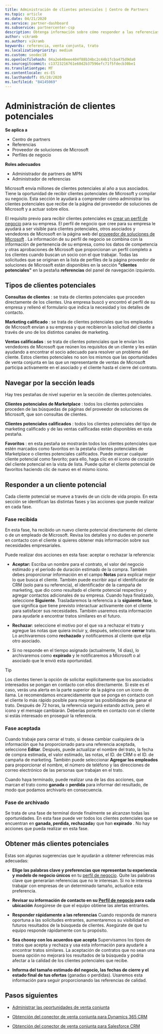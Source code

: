 ```yaml
---
title: Administración de clientes potenciales | Centro de Partners
ms.topic: article
ms.date: 04/21/2020
ms.service: partner-dashboard
ms.subservice: partnercenter-csp
description: Obtenga información sobre cómo responder a las referencias, administrar referencias nuevas, existentes y archivadas, y obtener más referencias en el futuro.
author: vikramb
ms.author: vikramb
keywords: referencia, venta conjunta, trato
ms.localizationpriority: medium
ms.custom: seodec18
ms.openlocfilehash: 04a2e640eee404f88b34bc2c44b1fcba475d9da0
ms.sourcegitcommit: c13723216761e60d2b37596efc71f5fdecb30be1
ms.translationtype: MT
ms.contentlocale: es-ES
ms.lasthandoff: 05/28/2020
ms.locfileid: "84145069"
---
```

# <a name="manage-leads"></a>Administración de clientes potenciales

**Se aplica a**

-  Centro de partners
-  Referencias
-  Proveedor de soluciones de Microsoft
-  Perfiles de negocio

**Roles adecuados**

- Administrador de partners de MPN
- Administrador de referencias

Microsoft envía millones de clientes potenciales al año a sus asociados. Tiene la oportunidad de recibir clientes potenciales de Microsoft y compilar su negocio. Esta sección le ayudará a comprender cómo administrar los clientes potenciales que recibe de la página del proveedor de soluciones de Microsoft y a actuar sobre ellos.

El requisito previo para recibir clientes potenciales es [crear un perfil de negocio](https://docs.microsoft.com/partner-center/create-a-marketing-profile) para su empresa. El perfil de negocio que cree para su empresa le ayudará a ser visible para clientes potenciales, otros asociados y vendedores de Microsoft en la página web del [proveedor de soluciones de Microsoft](https://www.microsoft.com/solution-providers/home) . La información de su perfil de negocio se combina con la información de pertenencia de su empresa, como los datos de competencia y otras aprobaciones de Microsoft que proporcionan un perfil completo a los clientes cuando buscan un socio con el que trabajar. Todas las solicitudes que se originan en la lista de perfiles de la página proveedor de soluciones de Microsoft están disponibles en la sección **"clientes potenciales"** en la pestaña **referencias** del panel de navegación izquierdo. 

## <a name="types-of-leads"></a>Tipos de clientes potenciales

**Consultas de clientes** : se trata de clientes potenciales que proceden directamente de los clientes. Una empresa buscó y encontró el perfil de su empresa y rellenó el formulario que indica la necesidad y los detalles de contacto.

**Marketing calificado** : se trata de clientes potenciales que los empleados de Microsoft envían a su empresa y que recibieron la solicitud del cliente a través de uno de los distintos canales de marketing.

**Ventas calificadas** : se trata de clientes potenciales que le envían los vendedores de Microsoft que reúnen los requisitos de un cliente y les están ayudando a encontrar el socio adecuado para resolver un problema del cliente. Estos clientes potenciales no son los mismos que las oportunidades de venta conjunta en las que un representante de ventas de Microsoft participa activamente en el asociado y el cliente hasta el cierre del contrato.

## <a name="navigating-the-leads-section"></a>Navegar por la sección leads

Hay tres pestañas de nivel superior en la sección de clientes potenciales. 

**Clientes potenciales de Marketplace** : todos los clientes potenciales proceden de las búsquedas de páginas del proveedor de soluciones de Microsoft, que son consultas de clientes.

**Clientes potenciales calificados** : todos los clientes potenciales del tipo de marketing calificado y de las ventas calificadas están disponibles en esta pestaña.

**Favoritos** : en esta pestaña se mostrarán todos los clientes potenciales que estén marcados como favoritos en la pestaña clientes potenciales de Marketplace o clientes potenciales calificados. Puede marcar cualquier cliente potencial como favorito; para ello, haga clic en el icono de corazón del cliente potencial en la vista de lista. Puede quitar el cliente potencial de favoritos haciendo clic de nuevo en el mismo icono.

## <a name="responding-to-a-lead"></a>Responder a un cliente potencial

Cada cliente potencial se mueve a través de un ciclo de vida propio. En esta sección se identifican las distintas fases y las acciones que puede realizar en cada fase.

### <a name="received-stage"></a>Fase recibida

En esta fase, ha recibido un nuevo cliente potencial directamente del cliente o de un empleado de Microsoft. Revisa los detalles y no dudes en ponerte en contacto con el cliente si quieres obtener más información sobre sus necesidades empresariales.

Puede realizar dos acciones en esta fase: aceptar o rechazar la referencia:

- **Aceptar:** Escriba un nombre para el contrato, el valor del negocio estimado y el período de duración estimado de la compra. También debes proporcionar información en el campo **Notas** para explicar mejor lo que busca el cliente. También puede escribir aquí el identificador de CRM (solo para su referencia), el identificador de la campaña de marketing, que dio como resultado el cliente potencial respectivo y agregar contactos adicionales de su empresa. Cuando haya finalizado, seleccione **Siguiente**. Trasladaremos la referencia a la **siguiente fase**, lo que significa que tiene previsto interactuar activamente con el cliente para satisfacer sus necesidades. También usaremos esta información para ayudarle a encontrar tratos similares en el futuro. 

- **Rechazar**: seleccione el motivo por el que va a rechazar el trato y agregue las notas que quiera incluir y, después, seleccione **cerrar** trato. Lo archivaremos como **rechazado** y notificaremos al cliente que elija otro asociado.

- Si no responde en el tiempo asignado (actualmente, 14 días), lo archivaremos como **expirado** y le notificaremos a Microsoft o al asociado que le envió esta oportunidad.

> [!TIP]
> Los clientes tienen la opción de solicitar explícitamente que los asociados interesados se pongan en contacto con ellos directamente. Si este es el caso, verás una alerta en la parte superior de la página con un icono de llama. Le recomendamos encarecidamente que se ponga en contacto con el cliente lo más rápido posible para mejorar las posibilidades de ganar el trato. Después de 72 horas, la referencia seguirá estando activa, pero el icono y el mensaje cambiarán. Deberías ponerte en contacto con el cliente si estás interesado en proseguir la referencia.

### <a name="accepted-stage"></a>Fase aceptada

Cuando trabaje para cerrar el trato, si desea cambiar cualquiera de la información que ha proporcionado para una referencia aceptada, seleccione **Editar**. Después, puede actualizar el nombre del trato, la fecha de compra estimada, el valor estimado, las notas, el ID. de CRM o el ID. de campaña de marketing.  También puede seleccionar **Agregar los empleados** para proporcionar el nombre, el número de teléfono y las direcciones de correo electrónico de las personas que trabajan en el trato.

Cuando haya terminado, puede realizar una de las dos acciones, que marcan el trato como **ganada** o **perdida** para informar del resultado, de modo que podamos archivarlo en consecuencia.

### <a name="archived-stage"></a>Fase de archivado

Se trata de una fase de terminal donde finalmente se alcanzan todas las oportunidades. En esta fase puede ver todos los clientes potenciales que se encuentran en **ganada, perdida, rechazada**y que han **expirado** . No hay acciones que pueda realizar en esta fase.

## <a name="getting-more-leads"></a>Obtener más clientes potenciales

Estas son algunas sugerencias que le ayudarán a obtener referencias más adecuadas:

- **Elige las palabras clave y preferencias que representan tu experiencia y modelo de negocio únicos** en tu [perfil de negocio](https://docs.microsoft.com/partner-center/create-a-marketing-profile). Quite las palabras clave que generarían referencias que no le interesan. Si no le interesa trabajar con empresas de un determinado tamaño, actualice esta preferencia.

- **Revisar su información de contacto en su [Perfil de negocio](https://docs.microsoft.com/partner-center/create-a-marketing-profile) para cada ubicación** Asegúrese de que el equipo obtiene las alertas entrantes.

- **Responder rápidamente a las referencias** Cuando responda de manera oportuna a las solicitudes entrantes, aumentaremos su visibilidad en futuros resultados de la búsqueda de clientes. Asegúrate de que tu equipo responde rápidamente con tu propósito.

- **Sea choosy con los acuerdos que acepta** Supervisamos los tipos de tratos que acepta y rechaza y usa esta información para ayudarle a encontrar tratos similares. La aceptación de contratos que no sean una buena opción no mejorará los resultados de la búsqueda y podría afectar a la calidad de los clientes potenciales que recibe.

- **Informa del tamaño estimado del negocio, las fechas de cierre y el estado final de tus ofertas** (ganadas o perdidas). Usaremos esta información para seguir proporcionando las referencias de calidad.

## <a name="next-steps"></a>Pasos siguientes

- [Administrar las oportunidades de venta conjunta](manage-co-sell-opportunities.md)

- [Obtención del conector de venta conjunta para Dynamics 365 CRM](connector-dynamics.md)

- [Obtención del conector de venta conjunta para Salesforce CRM](connector-salesforce.md)